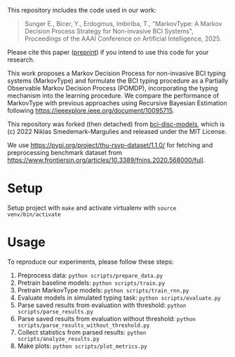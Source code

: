 This repository includes the code used in our work:

> Sunger E., Bicer, Y., Erdogmus, Imbiriba, T., "MarkovType: A Markov Decision Process Strategy for Non-invasive BCI Systems", Proceedings of the AAAI Conference on Artificial Intelligence, 2025.

Please cite this paper ([preprint](https://arxiv.org/pdf/2412.15862)) if you intend to use this code for your research.

This work proposes a Markov Decision Process for non-invasive BCI typing systems (MarkovType) and formulate the
BCI typing procedure as a Partially Observable Markov Decision Process (POMDP), incorporating the typing
mechanism into the learning procedure. We compare the performance of MarkovType with previous approaches using Recursive Bayesian Estimation following https://ieeexplore.ieee.org/document/10095715. 

This repository was forked (then detached) from [bci-disc-models](https://github.com/nik-sm/bci-disc-models/), which is (c) 2022 Niklas Smedemark-Margulies and released under the MIT License.

We use https://pypi.org/project/thu-rsvp-dataset/1.1.0/ for fetching and preprocessing benchmark dataset from https://www.frontiersin.org/articles/10.3389/fnins.2020.568000/full.

# Setup

Setup project with `make` and activate virtualenv with `source venv/bin/activate`

# Usage

To reproduce our experiments, please follow these steps:

1. Preprocess data: `python scripts/prepare_data.py`
2. Pretrain baseline models: `python scripts/train.py`
3. Pretrain MarkovType models: `python scripts/train_rnn.py`
4. Evaluate models in simulated typing task: `python scripts/evaluate.py`
5. Parse saved results from evaluation with threshold: `python scripts/parse_results.py`
6. Parse saved results from evaluation without threshold: `python scripts/parse_results_without_threshold.py`
7. Collect statistics from parsed results: `python scripts/analyze_results.py`
8. Make plots: `python scripts/plot_metrics.py`
